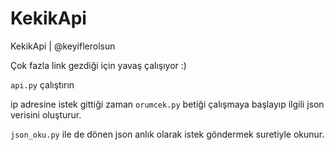 # KekikApi
KekikApi | @keyiflerolsun

Çok fazla link gezdiği için yavaş çalışıyor :)

`api.py` çalıştırın

ip adresine istek gittiği zaman `orumcek.py` betiği çalışmaya başlayıp ilgili json verisini oluşturur.

`json_oku.py` ile de dönen json anlık olarak istek göndermek suretiyle okunur.